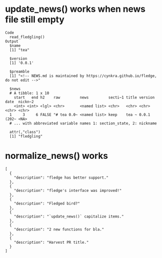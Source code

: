 # update_news() works when news file still empty

    Code
      read_fledgling()
    Output
      $name
      [1] "tea"
      
      $version
      [1] '0.0.1'
      
      $preamble
      [1] "<!-- NEWS.md is maintained by https://cynkra.github.io/fledge, do not edit -->"
      
      $news
      # A tibble: 1 x 10
        start   end h2    raw         news         secti~1 title version date  nickn~2
        <int> <int> <lgl> <chr>       <named list> <chr>   <chr> <chr>   <chr> <chr>  
      1     3     6 FALSE "# tea 0.0~ <named list> keep    tea ~ 0.0.1   (202~ <NA>   
      # ... with abbreviated variable names 1: section_state, 2: nickname
      
      attr(,"class")
      [1] "fledgling"

# normalize_news() works

    [
      {
        "description": "fledge has better support."
      },
      {
        "description": "fledge's interface was improved!"
      },
      {
        "description": "Fledged bird?"
      },
      {
        "description": "`update_news()` capitalize items."
      },
      {
        "description": "2 new functions for bla."
      },
      {
        "description": "Harvest PR title."
      }
    ] 

